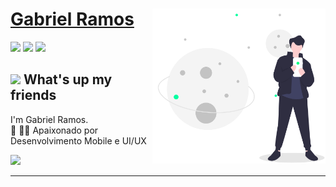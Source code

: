 <a href="#">
  <img align="right" src="https://raw.githubusercontent.com/daltonmenezes/daltonmenezes/master/assets/method-draw-image.svg" alt="a man holding his cellphone with planets in the background of the image" width=55% height=55% />
  
  # Gabriel Ramos
<a href="https://linkedin.com/in/gabrielxramos"><img src="https://img.shields.io/badge/linkedin-0077B5.svg?style=for-the-badge&logo=linkedin&logoColor=white"></a>
<a href="https://instagram.com/gabrielxramoss"><img src="https://img.shields.io/badge/instagram-E4405F.svg?style=for-the-badge&logo=instagram&logoColor=white"></a>
<a href="mailto:gabrielxramosp@gmail.com"><img src="https://img.shields.io/badge/e‑mail-D14836.svg?style=for-the-badge&logo=GMail&logoColor=white"></a>

## <img src="https://media.giphy.com/media/hvRJCLFzcasrR4ia7z/giphy.gif" width="30px"> What's up my friends
I'm Gabriel Ramos.<br>
📱 👨‍🎨 Apaixonado por Desenvolvimento Mobile e UI/UX </h3>

![](https://komarev.com/ghpvc/?username=gabrielxramos&color=00BFA6&style=flat-square)
- - - -


<!--
**gabrielxramos/gabrielxramos** is a ✨ _special_ ✨ repository because its `README.md` (this file) appears on your GitHub profile.

Here are some ideas to get you started:

- 🔭 I’m currently working on ...
- 🌱 I’m currently learning ...
- 👯 I’m looking to collaborate on ...
- 🤔 I’m looking for help with ...
- 💬 Ask me about ...
- 📫 How to reach me: ...
- 😄 Pronouns: ...
- ⚡ Fun fact: ...
-->

